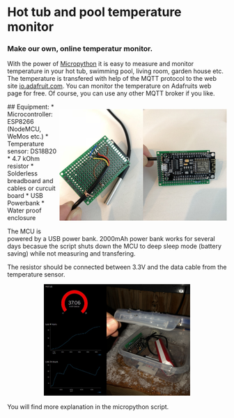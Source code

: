 # Hot tub and pool temperature monitor

### Make our own, online temperatur monitor. 

With the power of [Micropython](http://micropython.org/) it is easy to measure and monitor temperature in your hot tub, swimming pool, living room, garden house etc. The temperature is transfered with help of the MQTT protocol to the web site [io.adafruit.com](https://io.adafruit.com). You can monitor the temperature on Adafruits web page for free. Of course, you can use any other MQTT broker if you like.
<div style="float: right">

<img src="https://raw.githubusercontent.com/roarnyg/hot-tub-and-pool-temperature-monitor/master/images/Circuit%20board.jpg" height="256" title="Circuit board with ESP8266 and resistor"><img src="https://raw.githubusercontent.com/roarnyg/hot-tub-and-pool-temperature-monitor/master/images/Circuit%20board2.jpg" height="256" title="Circuit board soldered">

</div>
## Equipment:
* Microcontroller: ESP8266 (NodeMCU, WeMos etc.)
* Temperature sensor: DS18B20
* 4.7 kOhm resistor
* Solderless breadboard and cables or curcuit board
* USB Powerbank
* Water proof enclosure

The MCU is powered by a USB power bank. 2000mAh power bank works for several days becasue the script shuts down the MCU to deep sleep mode (battery saving) while not measuring and transfering.

The resistor should be connected between 3.3V and the data cable from the temperature sensor. 

<p align="center">
<img src="https://raw.githubusercontent.com/roarnyg/hot-tub-and-pool-temperature-monitor/master/images/Dashboard.jpg" height="256" title="Adafruit dashboard"><img src="https://raw.githubusercontent.com/roarnyg/hot-tub-and-pool-temperature-monitor/master/images/Hot_Tub_Temp.jpg" height="256" title="Winter temperature">
</p>

You will find more explanation in the micropython script. 
